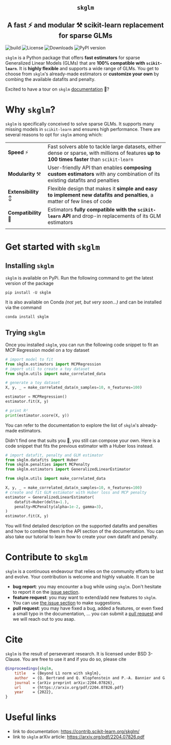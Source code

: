 <section align="center">

# ``skglm``

## A fast :zap: and modular :hammer_and_pick: scikit-learn replacement for sparse GLMs

</section>

![build](https://github.com/scikit-learn-contrib/skglm/workflows/pytest/badge.svg)
![License](https://img.shields.io/badge/License-BSD_3--Clause-blue.svg)
![Downloads](https://pepy.tech/badge/skglm/month)
![PyPI version](https://badge.fury.io/py/skglm.svg)


``skglm`` is a Python package that offers **fast estimators** for sparse Generalized Linear Models (GLMs) that are **100% compatible with ``scikit-learn``**. It is **highly flexible** and supports a wide range of GLMs. You get to choose from ``skglm``'s already-made estimators or **customize your own** by combing the available datafits and penalty.

Excited to have a tour on ``skglm`` [documentation](https://contrib.scikit-learn.org/skglm/) :memo:?

# Why ``skglm``?

``skglm`` is specifically conceived to solve sparse GLMs.
It supports many missing models in ``scikit-learn`` and ensures high performance.
There are several reasons to opt for ``skglm`` among which:

|  |  |
| ----- | -------------- |
| **Speed** :zap: | Fast solvers able to tackle large datasets, either dense or sparse, with millions of features **up to 100 times faster** than ``scikit-learn``|
| **Modularity** :hammer_and_pick: | User-friendly API than enables **composing custom estimators** with any combination of its existing datafits and penalties |
| **Extensibility** :arrow_up_down: | Flexible design that makes it **simple and easy to implement new datafits and penalties**, a matter of few lines of code
| **Compatibility** :electric_plug: | Estimators **fully compatible with the ``scikit-learn`` API** and drop-in replacements of its GLM estimators
|  |  |


# Get started with ``skglm``

## Installing ``skglm``

``skglm`` is available on PyPi. Run the following command to get the latest version of the package

```shell
pip install -U skglm
```

It is also available on Conda _(not yet, but very soon...)_ and can be installed via the command

```shell
conda install skglm
```

## Trying ``skglm``

Once you installed ``skglm``, you can run the following code snippet to fit an MCP Regression model on a toy dataset

```python
# import model to fit
from skglm.estimators import MCPRegression
# import util to create a toy dataset
from skglm.utils import make_correlated_data

# generate a toy dataset
X, y, _ = make_correlated_data(n_samples=10, n_features=100)

estimator = MCPRegression()
estimator.fit(X, y)

# print R²
print(estimator.score(X, y))
```
You can refer to the documentation to explore the list of ``skglm``'s already-made estimators. 

Didn't find one that suits you :monocle_face:, you still can compose your own.
Here is a code snippet that fits the previous estimator with a Huber loss instead.

```python
# import datafit, penalty and GLM estimator
from skglm.datafits import Huber
from skglm.penalties import MCPenalty
from skglm.estimators import GeneralizedLinearEstimator

from skglm.utils import make_correlated_data

X, y, _ = make_correlated_data(n_samples=10, n_features=100)
# create and fit GLM estimator with Huber loss and MCP penalty
estimator = GeneralizedLinearEstimator(
    datafit=Huber(delta=1.),
    penalty=MCPenalty(alpha=1e-2, gamma=3),
)
estimator.fit(X, y)
```

You will find detailed description on the supported datafits and penalties and how to combine them in the API section of the documentation.
You can also take our tutorial to learn how to create your own datafit and penalty.


# Contribute to ``skglm``

``skglm`` is a continuous endeavour that relies on the community efforts to last and evolve. Your contribution is welcome and highly valuable. It can be

- **bug report**: you may encounter a bug while using ``skglm``. Don't hesitate to report it on the [issue section](https://github.com/scikit-learn-contrib/skglm/issues).
- **feature request**: you may want to extend/add new features to ``skglm``. You can use [the issue section](https://github.com/scikit-learn-contrib/skglm/issues) to make suggestions.
- **pull request**: you may have fixed a bug, added a features, or even fixed a small typo in the documentation, ... you can submit a [pull request](https://github.com/scikit-learn-contrib/skglm/pulls) and we will reach out to you asap.


# Cite

``skglm`` is the result of perseverant research. It is licensed under BSD 3-Clause.
You are free to use it and if you do so, please cite
 
```bibtex
@inproceedings{skglm,
    title   = {Beyond L1 norm with skglm},
    author  = {Q. Bertrand and Q. Klopfenstein and P.-A. Bannier and G. Gidel and M. Massias},
    journal = {arXiv preprint arXiv:2204.07826},
    url     = {https://arxiv.org/pdf/2204.07826.pdf}
    year    = {2022},
}
```


# Useful links

- link to documentation: https://contrib.scikit-learn.org/skglm/
- link to ``skglm`` arXiv article: https://arxiv.org/pdf/2204.07826.pdf
